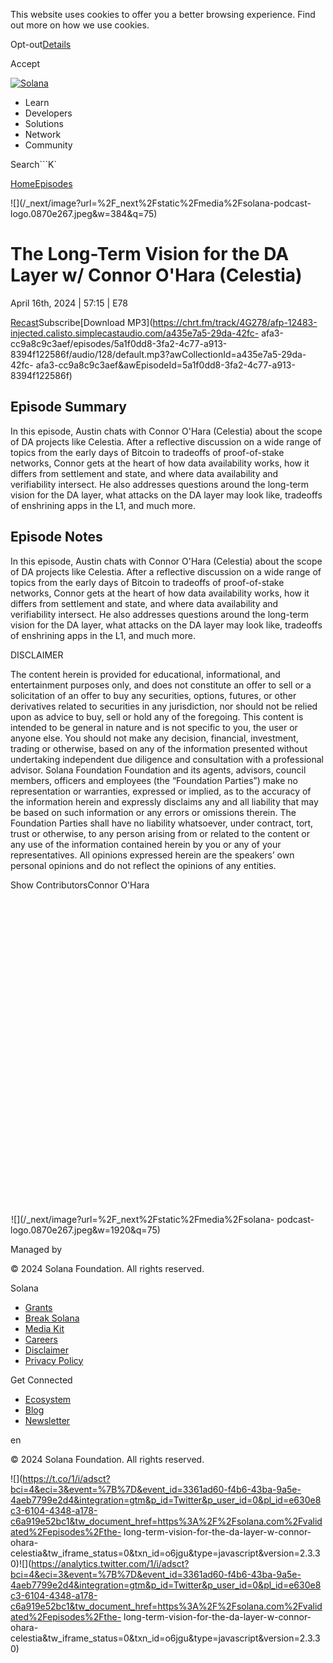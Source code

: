 This website uses cookies to offer you a better browsing experience. Find out
more on how we use cookies.

Opt-out[Details](/privacy-policy#collection-of-information)

Accept

[![Solana](/_next/static/media/logotype.e4df684f.svg)](/)

  * Learn
  * Developers
  * Solutions
  * Network
  * Community

Search```K`

[Home](/validated)[Episodes](/validated/episodes)

[](https://feeds.simplecast.com/W1NI2v3Z)[](/twitter)

![](/_next/image?url=%2F_next%2Fstatic%2Fmedia%2Fsolana-podcast-
logo.0870e267.jpeg&w=384&q=75)

# The Long-Term Vision for the DA Layer w/ Connor O'Hara (Celestia)

April 16th, 2024 | 57:15 | E78

[Recast](https://recast.simplecast.com/5a1f0dd8-3fa2-4c77-a913-8394f122586f)Subscribe[Download
MP3](https://chrt.fm/track/4G278/afp-12483-injected.calisto.simplecastaudio.com/a435e7a5-29da-42fc-
afa3-cc9a8c9c3aef/episodes/5a1f0dd8-3fa2-4c77-a913-8394f122586f/audio/128/default.mp3?awCollectionId=a435e7a5-29da-42fc-
afa3-cc9a8c9c3aef&awEpisodeId=5a1f0dd8-3fa2-4c77-a913-8394f122586f)

## Episode Summary

In this episode, Austin chats with Connor O'Hara (Celestia) about the scope of
DA projects like Celestia. After a reflective discussion on a wide range of
topics from the early days of Bitcoin to tradeoffs of proof-of-stake networks,
Connor gets at the heart of how data availability works, how it differs from
settlement and state, and where data availability and verifiability intersect.
He also addresses questions around the long-term vision for the DA layer, what
attacks on the DA layer may look like, tradeoffs of enshrining apps in the L1,
and much more.

## Episode Notes

In this episode, Austin chats with Connor O'Hara (Celestia) about the scope of
DA projects like Celestia. After a reflective discussion on a wide range of
topics from the early days of Bitcoin to tradeoffs of proof-of-stake networks,
Connor gets at the heart of how data availability works, how it differs from
settlement and state, and where data availability and verifiability intersect.
He also addresses questions around the long-term vision for the DA layer, what
attacks on the DA layer may look like, tradeoffs of enshrining apps in the L1,
and much more.  


DISCLAIMER

The content herein is provided for educational, informational, and
entertainment purposes only, and does not constitute an offer to sell or a
solicitation of an offer to buy any securities, options, futures, or other
derivatives related to securities in any jurisdiction, nor should not be
relied upon as advice to buy, sell or hold any of the foregoing. This content
is intended to be general in nature and is not specific to you, the user or
anyone else. You should not make any decision, financial, investment, trading
or otherwise, based on any of the information presented without undertaking
independent due diligence and consultation with a professional advisor.
Solana Foundation Foundation and its agents, advisors, council members,
officers and employees (the “Foundation Parties”) make no representation or
warranties, expressed or implied, as to the accuracy of the information herein
and expressly disclaims any and all liability that may be based on such
information or any errors or omissions therein. The Foundation Parties shall
have no liability whatsoever, under contract, tort, trust or otherwise, to any
person arising from or related to the content or any use of the information
contained herein by you or any of your representatives. All opinions expressed
herein are the speakers’ own personal opinions and do not reflect the opinions
of any entities.  

Show ContributorsConnor O'Hara

![](data:image/svg+xml,%3csvg%20xmlns=%27http://www.w3.org/2000/svg%27%20version=%271.1%27%20width=%27640%27%20height=%27640%27/%3e)![](data:image/gif;base64,R0lGODlhAQABAIAAAAAAAP///yH5BAEAAAAALAAAAAABAAEAAAIBRAA7)![](/_next/image?url=%2F_next%2Fstatic%2Fmedia%2Fsolana-
podcast-logo.0870e267.jpeg&w=1920&q=75)

Managed by

[](/)

[](/youtube)[](/twitter)[](/discord)[](/reddit)[](/github)[](/telegram)

© 2024 Solana Foundation. All rights reserved.

Solana

  * [Grants](https://solana.org/grants)
  * [Break Solana](https://break.solana.com/)
  * [Media Kit](/branding)
  * [Careers](https://jobs.solana.com/)
  * [Disclaimer](/tos)
  * [Privacy Policy](/privacy-policy)

Get Connected

  * [Ecosystem](/ecosystem)
  * [Blog](/news)
  * [Newsletter](/newsletter)

en

© 2024 Solana Foundation. All rights reserved.

![](https://t.co/1/i/adsct?bci=4&eci=3&event=%7B%7D&event_id=3361ad60-f4b6-43ba-9a5e-4aeb7799e2d4&integration=gtm&p_id=Twitter&p_user_id=0&pl_id=e630e8c3-6104-4348-a178-c6a919e52bc1&tw_document_href=https%3A%2F%2Fsolana.com%2Fvalidated%2Fepisodes%2Fthe-
long-term-vision-for-the-da-layer-w-connor-ohara-
celestia&tw_iframe_status=0&txn_id=o6jgu&type=javascript&version=2.3.30)![](https://analytics.twitter.com/1/i/adsct?bci=4&eci=3&event=%7B%7D&event_id=3361ad60-f4b6-43ba-9a5e-4aeb7799e2d4&integration=gtm&p_id=Twitter&p_user_id=0&pl_id=e630e8c3-6104-4348-a178-c6a919e52bc1&tw_document_href=https%3A%2F%2Fsolana.com%2Fvalidated%2Fepisodes%2Fthe-
long-term-vision-for-the-da-layer-w-connor-ohara-
celestia&tw_iframe_status=0&txn_id=o6jgu&type=javascript&version=2.3.30)

